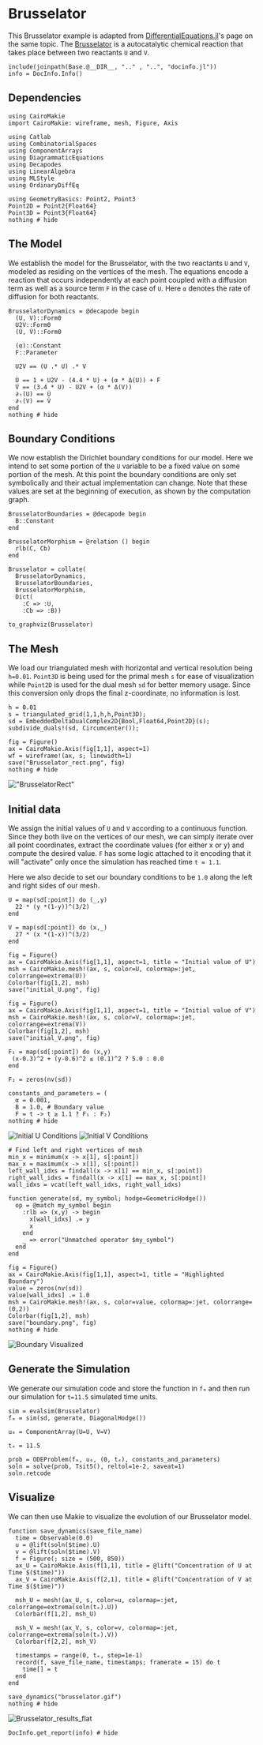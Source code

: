 # Brusselator

This Brusselator example is adapted from [DifferentialEquations.jl](https://docs.sciml.ai/DiffEqDocs/stable/tutorials/advanced_ode_example/)'s page on the same topic. The [Brusselator](https://en.wikipedia.org/wiki/Brusselator) is a autocatalytic chemical reaction that takes place between two reactants `U` and `V`.

```@setup INFO
include(joinpath(Base.@__DIR__, ".." , "..", "docinfo.jl"))
info = DocInfo.Info()
```
## Dependencies
```@example DEC
using CairoMakie
import CairoMakie: wireframe, mesh, Figure, Axis

using Catlab
using CombinatorialSpaces
using ComponentArrays
using DiagrammaticEquations
using Decapodes
using LinearAlgebra
using MLStyle
using OrdinaryDiffEq

using GeometryBasics: Point2, Point3
Point2D = Point2{Float64}
Point3D = Point3{Float64}
nothing # hide
```

## The Model

We establish the model for the Brusselator, with the two reactants `U` and `V`, modeled as residing on the vertices of the mesh. The equations encode a reaction that occurs independently at each point coupled with a diffusion term as well as a source term `F` in the case of `U`. Here `α` denotes the rate of diffusion for both reactants.
```@example DEC
BrusselatorDynamics = @decapode begin
  (U, V)::Form0
  U2V::Form0
  (U̇, V̇)::Form0

  (α)::Constant
  F::Parameter

  U2V == (U .* U) .* V

  U̇ == 1 + U2V - (4.4 * U) + (α * Δ(U)) + F
  V̇ == (3.4 * U) - U2V + (α * Δ(V))
  ∂ₜ(U) == U̇
  ∂ₜ(V) == V̇
end
nothing # hide
```

## Boundary Conditions

We now establish the Dirichlet boundary conditions for our model. Here we intend to set some portion of the `U` variable to be a fixed value on some portion of the mesh. At this point the boundary conditions are only set symbolically and their actual implementation can change. Note that these values are set at the beginning of execution, as shown by the computation graph.
```@example DEC
BrusselatorBoundaries = @decapode begin
  B::Constant
end

BrusselatorMorphism = @relation () begin
  rlb(C, Cb)
end

Brusselator = collate(
  BrusselatorDynamics,
  BrusselatorBoundaries,
  BrusselatorMorphism,
  Dict(
    :C => :U,
    :Cb => :B))

to_graphviz(Brusselator)
```

## The Mesh

We load our triangulated mesh with horizontal and vertical resolution being `h=0.01`. `Point3D` is being used for the primal mesh `s` for ease of visualization while `Point2D` is used for the dual mesh `sd` for better memory usage. Since this conversion only drops the final z-coordinate, no information is lost.
```@example DEC
h = 0.01
s = triangulated_grid(1,1,h,h,Point3D);
sd = EmbeddedDeltaDualComplex2D{Bool,Float64,Point2D}(s);
subdivide_duals!(sd, Circumcenter());

fig = Figure() 
ax = CairoMakie.Axis(fig[1,1], aspect=1) 
wf = wireframe!(ax, s; linewidth=1) 
save("Brusselator_rect.png", fig) 
nothing # hide
```

!["BrusselatorRect"](Brusselator_rect.png)

## Initial data
We assign the initial values of `U` and `V` according to a continuous function. Since they both live on the vertices of our mesh, we can simply iterate over all point coordinates, extract the coordinate values (for either x or y) and compute the desired value. `F` has some logic attached to it encoding that it will "activate" only once the simulation has reached time `t = 1.1`.

Here we also decide to set our boundary conditions to be `1.0` along the left and right sides of our mesh.
```@example DEC
U = map(sd[:point]) do (_,y)
  22 * (y *(1-y))^(3/2)
end

V = map(sd[:point]) do (x,_)
  27 * (x *(1-x))^(3/2)
end

fig = Figure() 
ax = CairoMakie.Axis(fig[1,1], aspect=1, title = "Initial value of U") 
msh = CairoMakie.mesh!(ax, s, color=U, colormap=:jet, colorrange=extrema(U)) 
Colorbar(fig[1,2], msh) 
save("initial_U.png", fig) 

fig = Figure() 
ax = CairoMakie.Axis(fig[1,1], aspect=1, title = "Initial value of V") 
msh = CairoMakie.mesh!(ax, s, color=V, colormap=:jet, colorrange=extrema(V)) 
Colorbar(fig[1,2], msh) 
save("initial_V.png", fig) 

F₁ = map(sd[:point]) do (x,y)
 (x-0.3)^2 + (y-0.6)^2 ≤ (0.1)^2 ? 5.0 : 0.0
end

F₂ = zeros(nv(sd))

constants_and_parameters = (
  α = 0.001,
  B = 1.0, # Boundary value
  F = t -> t ≥ 1.1 ? F₁ : F₂)
nothing # hide
```

![Initial U Conditions](initial_U.png)
![Initial V Conditions](initial_V.png)

```@example DEC
# Find left and right vertices of mesh
min_x = minimum(x -> x[1], s[:point])
max_x = maximum(x -> x[1], s[:point])
left_wall_idxs = findall(x -> x[1] == min_x, s[:point])
right_wall_idxs = findall(x -> x[1] == max_x, s[:point])
wall_idxs = vcat(left_wall_idxs, right_wall_idxs)

function generate(sd, my_symbol; hodge=GeometricHodge())
  op = @match my_symbol begin
    :rlb => (x,y) -> begin
      x[wall_idxs] .= y
      x
    end
    _ => error("Unmatched operator $my_symbol")
  end
end

fig = Figure() 
ax = CairoMakie.Axis(fig[1,1], aspect=1, title = "Highlighted Boundary") 
value = zeros(nv(sd)) 
value[wall_idxs] .= 1.0 
msh = CairoMakie.mesh!(ax, s, color=value, colormap=:jet, colorrange=(0,2)) 
Colorbar(fig[1,2], msh) 
save("boundary.png", fig) 
nothing # hide
```

![Boundary Visualized](boundary.png)


## Generate the Simulation

We generate our simulation code and store the function in `fₘ` and then run our simulation for `t=11.5` simulated time units.
```@example DEC
sim = evalsim(Brusselator)
fₘ = sim(sd, generate, DiagonalHodge())

u₀ = ComponentArray(U=U, V=V)

tₑ = 11.5

prob = ODEProblem(fₘ, u₀, (0, tₑ), constants_and_parameters)
soln = solve(prob, Tsit5(), reltol=1e-2, saveat=1)
soln.retcode
```

## Visualize

We can then use Makie to visualize the evolution of our Brusselator model.
```@example DEC
function save_dynamics(save_file_name)
  time = Observable(0.0)
  u = @lift(soln($time).U)
  v = @lift(soln($time).V)
  f = Figure(; size = (500, 850))
  ax_U = CairoMakie.Axis(f[1,1], title = @lift("Concentration of U at Time $($time)"))
  ax_V = CairoMakie.Axis(f[2,1], title = @lift("Concentration of V at Time $($time)"))

  msh_U = mesh!(ax_U, s, color=u, colormap=:jet, colorrange=extrema(soln(tₑ).U))
  Colorbar(f[1,2], msh_U)

  msh_V = mesh!(ax_V, s, color=v, colormap=:jet, colorrange=extrema(soln(tₑ).V))
  Colorbar(f[2,2], msh_V)

  timestamps = range(0, tₑ, step=1e-1)
  record(f, save_file_name, timestamps; framerate = 15) do t
    time[] = t
  end
end

save_dynamics("brusselator.gif")
nothing # hide
```

![Brusselator_results_flat](brusselator.gif)

```@example INFO
DocInfo.get_report(info) # hide
```

